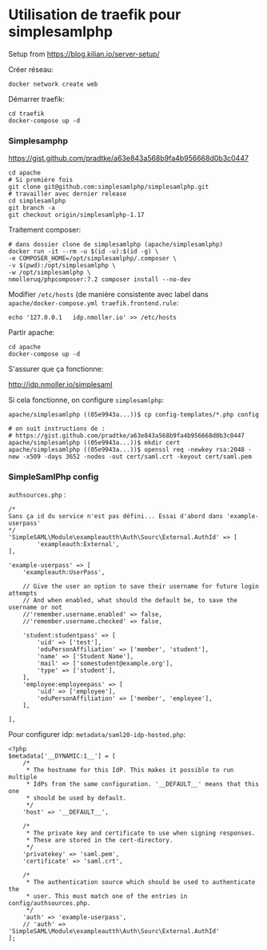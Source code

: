 # Utilisation de traefik pour simplesamlphp
Setup from https://blog.kilian.io/server-setup/

Créer réseau:
```
docker network create web
```

Démarrer traefik:
```
cd traefik
docker-compose up -d
```

### Simplesamphp

https://gist.github.com/pradtke/a63e843a568b9fa4b956668d0b3c0447

```
cd apache
# Si première fois
git clone git@github.com:simplesamlphp/simplesamlphp.git
# travailler avec dernier release
cd simplesamlphp
git branch -a
git checkout origin/simplesamlphp-1.17
```

Traitement composer:
```
# dans dossier clone de simplesamlphp (apache/simplesamlphp)
docker run -it --rm -u $(id -u):$(id -g) \
-e COMPOSER_HOME=/opt/simplesamlphp/.composer \
-v $(pwd):/opt/simplesamlphp \
-w /opt/simplesamlphp \
nmolleruq/phpcomposer:7.2 composer install --no-dev
```

Modifier `/etc/hosts` (de manière consistente avec label dans `apache/docker-compose.yml traefik.frontend.rule`:
```
echo '127.0.0.1   idp.nmoller.io' >> /etc/hosts
```

Partir apache:
```
cd apache
docker-compose up -d
```

S'assurer que ça fonctionne:

http://idp.nmoller.io/simplesaml

Si cela fonctionne, on configure `simplesamlphp`:
```
apache/simplesamlphp ((05e9943a...))$ cp config-templates/*.php config

# on suit instructions de :
# https://gist.github.com/pradtke/a63e843a568b9fa4b956668d0b3c0447
apache/simplesamlphp ((05e9943a...))$ mkdir cert
apache/simplesamlphp ((05e9943a...))$ openssl req -newkey rsa:2048 -new -x509 -days 3652 -nodes -out cert/saml.crt -keyout cert/saml.pem
```


### SimpleSamlPhp config
`authsources.php` :

```
/*
Sans ça id du service n'est pas défini... Essai d'abord dans 'example-userpass'
*/
'SimpleSAML\Module\exampleautth\Auth\Sourc\External.AuthId' => [
        'exampleauth:External',
],

'example-userpass' => [
    'exampleauth:UserPass',

    // Give the user an option to save their username for future login attempts
    // And when enabled, what should the default be, to save the username or not
    //'remember.username.enabled' => false,
    //'remember.username.checked' => false,
    
    'student:studentpass' => [
        'uid' => ['test'],
        'eduPersonAffiliation' => ['member', 'student'],
        'name' => ['Student Name'],
        'mail' => ['somestudent@example.org'],
        'type' => ['student'],
    ],
    'employee:employeepass' => [
        'uid' => ['employee'],
        'eduPersonAffiliation' => ['member', 'employee'],
    ],
    
],
```

Pour configurer idp:
`metadata/saml20-idp-hosted.php`:
```
<?php
$metadata['__DYNAMIC:1__'] = [
    /*
     * The hostname for this IdP. This makes it possible to run multiple
     * IdPs from the same configuration. '__DEFAULT__' means that this one
     * should be used by default.
     */
    'host' => '__DEFAULT__',

    /*
     * The private key and certificate to use when signing responses.
     * These are stored in the cert-directory.
     */
    'privatekey' => 'saml.pem',
    'certificate' => 'saml.crt',

    /*
     * The authentication source which should be used to authenticate the
     * user. This must match one of the entries in config/authsources.php.
     */
    'auth' => 'example-userpass',
    // 'auth' => 'SimpleSAML\Module\exampleautth\Auth\Sourc\External.AuthId'
];
```